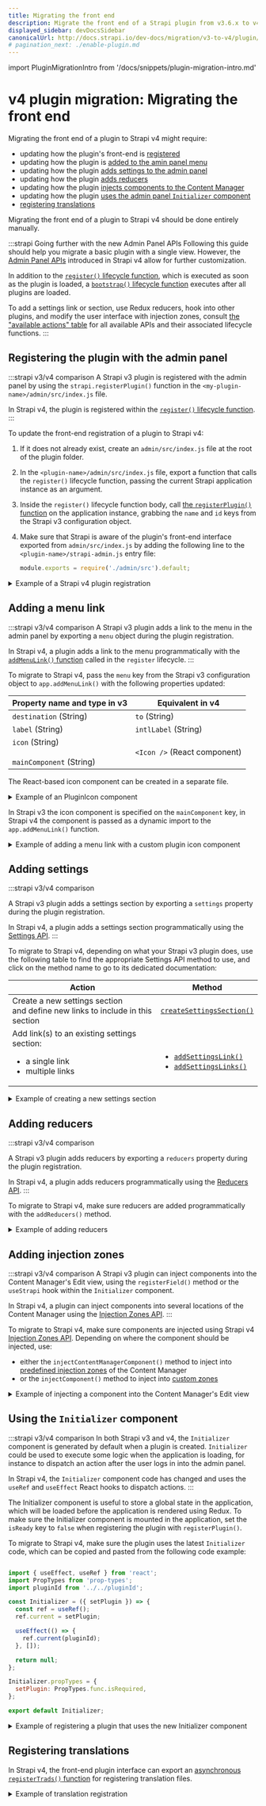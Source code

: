 ```yaml
---
title: Migrating the front end
description: Migrate the front end of a Strapi plugin from v3.6.x to v4.0.x with step-by-step instructions
displayed_sidebar: devDocsSidebar
canonicalUrl: http://docs.strapi.io/dev-docs/migration/v3-to-v4/plugin/migrate-front-end.html
# pagination_next: ./enable-plugin.md
---
```


import PluginMigrationIntro from '/docs/snippets/plugin-migration-intro.md'

# v4 plugin migration: Migrating the front end

<PluginMigrationIntro components={props.components} />

Migrating the front end of a plugin to Strapi v4 might require:

- updating how the plugin's front-end is [registered](#registering-the-plugin-with-the-admin-panel)
- updating how the plugin is [added to the amin panel menu](#adding-a-menu-link)
- updating how the plugin [adds settings to the admin panel](#adding-settings)
- updating how the plugin [adds reducers](#adding-reducers)
- updating how the plugin [injects components to the Content Manager](#adding-injection-zones)
- updating how the plugin [uses the admin panel `Initializer` component](#using-the-initializer-component)
- [registering translations](#registering-translations)

Migrating the front end of a plugin to Strapi v4 should be done entirely manually.

:::strapi Going further with the new Admin Panel APIs
Following this guide should help you migrate a basic plugin with a single view. However, the [Admin Panel APIs](/dev-docs/api/plugins/admin-panel-api.md) introduced in Strapi v4 allow for further customization.

In addition to the [`register()` lifecycle function](/dev-docs/api/plugins/admin-panel-api.md#register), which is executed as soon as the plugin is loaded, a [`bootstrap()` lifecycle function](/dev-docs/api/plugins/admin-panel-api.md#bootstrap) executes after all plugins are loaded.

To add a settings link or section, use Redux reducers, hook into other plugins, and modify the user interface with injection zones, consult [the "available actions" table](/dev-docs/api/plugins/admin-panel-api.md#available-actions) for all available APIs and their associated lifecycle functions.
:::

## Registering the plugin with the admin panel

:::strapi v3/v4 comparison
A Strapi v3 plugin is registered with the admin panel by using the `strapi.registerPlugin()` function in the `<my-plugin-name>/admin/src/index.js` file.

In Strapi v4, the plugin is registered within the [`register()` lifecycle function](/dev-docs/api/plugins/admin-panel-api.md#register).
:::

To update the front-end registration of a plugin to Strapi v4:

1. If it does not already exist, create an `admin/src/index.js` file at the root of the plugin folder.
2. In the `<plugin-name>/admin/src/index.js` file, export a function that calls the `register()` lifecycle function, passing the current Strapi application instance as an argument.
3. Inside the `register()` lifecycle function body, call [the `registerPlugin()` function](/dev-docs/api/plugins/admin-panel-api.md#registerplugin) on the application instance, grabbing the `name` and `id` keys from the Strapi v3 configuration object.
4. Make sure that Strapi is aware of the plugin's front-end interface exported from `admin/src/index.js` by adding the following line to the `<plugin-name>/strapi-admin.js` entry file:

    ```jsx
    module.exports = require('./admin/src').default;
    ```

<details>
<summary>Example of a Strapi v4 plugin registration</summary>

  ```jsx title="./src/plugins/my-plugin/admin/src/index.js"

  import pluginId from './pluginId';

  const pluginDescription = pluginPkg.strapi.description || pluginPkg.description;
const { name } = pluginPkg.strapi;

  export default {
    register(app) {
        // executes as soon as the plugin is loaded
        app.registerPlugin({
          id: pluginId
          name,
        })
      }
    }
  ```

  ```jsx title=".src/plugins/my-plugin/strapi-admin.js"

  module.exports = require('./admin/src').default;
  ```

</details>

## Adding a menu link

:::strapi v3/v4 comparison
A Strapi v3 plugin adds a link to the menu in the admin panel by exporting a `menu` object during the plugin registration.

In Strapi v4, a plugin adds a link to the menu programmatically with the [`addMenuLink()` function](/dev-docs/api/plugins/admin-panel-api.md#menu-api) called in the `register` lifecycle. 
:::

To migrate to Strapi v4, pass the `menu` key from the Strapi v3 configuration object to `app.addMenuLink()` with the following properties updated:

| Property name and type in v3                      | Equivalent in v4             |
| ------------------------------------------------- | ---------------------------- |
| `destination` (String)                            | `to` (String)                |
| `label` (String)                                  | `intlLabel` (String)   |
| `icon` (String)<br/><br/>`mainComponent` (String) | `<Icon />` (React component) |

The React-based icon component can be created in a separate file.

<details>
<summary>Example of an PluginIcon component</summary>

```jsx title="./src/plugins/my-plugin/admin/src/components/PluginIcon/index.js"

import React from "react";
import { Icon } from "@strapi/parts/Icon";
import { FontAwesomeIcon } from "@fortawesome/react-fontawesome";

const PluginIcon = () => (
  <Icon as={() => <FontAwesomeIcon icon="paint-brush" />} width="16px" />
);

export default PluginIcon;
```

</details>

In Strapi v3 the icon component is specified on the `mainComponent` key, in Strapi v4 the component is passed as a dynamic import to the `app.addMenuLink()` function.

<details>
<summary>Example of adding a menu link with a custom plugin icon component</summary>

```jsx title="./src/plugins/my-plugin/admin/src/index.js"

import pluginId from './pluginId';
import pluginPermissions from './permissions';
import PluginIcon from './PluginIcon'

const pluginDescription = pluginPkg.strapi.description || pluginPkg.description;
const { name } = pluginPkg.strapi;

export default {
  register(app) {
    app.addMenuLink({
      to: `/plugins/${pluginId}`,
      icon: PluginIcon,
      intlLabel: {
        id: `${pluginId}.plugin.name`,
        defaultMessage: 'My Plugin',
      },
      permissions: pluginPermissions.main,
      Component: async () => {
        const component = await import(/* webpackChunkName: "my-plugin-page" */ './pages/PluginPage');

        return component;
      },
    });

    app.registerPlugin({
      description: pluginDescription,
      id: pluginId
      name
    });
  }
}
```

</details>

## Adding settings

:::strapi v3/v4 comparison

A Strapi v3 plugin adds a settings section by exporting a `settings` property during the plugin registration.

In Strapi v4, a plugin adds a settings section programmatically using the [Settings API](/dev-docs/api/plugins/admin-panel-api.md#settings-api).
:::

To migrate to Strapi v4, depending on what your Strapi v3 plugin does, use the following table to find the appropriate Settings API method to use, and click on the method name to go to its dedicated documentation:

| Action     | Method |
|-----|----|
| Create a new settings section<br/> and define new links to include in this section | [`createSettingsSection()`](/dev-docs/api/plugins/admin-panel-api.md#createsettingsection) |
| Add link(s) to an existing settings section:<ul><li>a single link</li><li>multiple links</li></ul> | <br/><ul><li>[`addSettingsLink()`](/dev-docs/api/plugins/admin-panel-api.md#addsettingslink)</li><li>[`addSettingsLinks()`](/dev-docs/api/plugins/admin-panel-api.md#addsettingslinks)</li></ul> |

<details>
<summary>Example of creating a new settings section</summary>

```js title="./src/plugins/my-plugin/admin/src/index.js"

import getTrad from './utils/getTrad';

register(app) {
  // Create the plugin's settings section
  app.createSettingSection(
    // created section
    {
      id: pluginId,
      intlLabel: {
        id: getTrad('Settings.section-label'),
        defaultMessage: 'My plugin settings',
      },
    },
    // links
    [
      {
        intlLabel: {
          id: 'settings.page',
          defaultMessage: 'Setting page 1',
        },
        id: 'settings',
        to: `/settings/my-plugin/`,
        Component: async () => {
          const component = await import(
            /* webpackChunkName: "my-plugin-settings-page" */ './pages/Settings'
          );

          return component;
        },
        permissions: [],
      },

    ]
  );

  app.registerPlugin({
    id: pluginId,
    name,
  });
},
```

</details>

## Adding reducers

:::strapi v3/v4 comparison

A Strapi v3 plugin adds reducers by exporting a `reducers` property during the plugin registration.

In Strapi v4, a plugin adds reducers programmatically using the [Reducers API](/dev-docs/api/plugins/admin-panel-api.md#reducers-api).
:::

To migrate to Strapi v4, make sure reducers are added programmatically with the `addReducers()` method.

<details>
<summary>Example of adding reducers</summary>

```js title="./src/plugins/my-plugin/admin/src/index.js"

import myReducer from './components/MyCompo/reducer';
import myReducer1 from './components/MyCompo1/reducer';
import pluginId from './pluginId';

const reducers = {
  [`${pluginId}_reducer`]: myReducer,
  [`${pluginId}_reducer1`]: myReducer1,
};

export default {
  register(app) {
    app.addReducers(reducers);

    app.registerPlugin({
      id: pluginId,
      name,
    });
  },
 }
}
```

</details>

## Adding injection zones

:::strapi v3/v4 comparison
A Strapi v3 plugin can inject components into the Content Manager's Edit view, using the `registerField()` method or the `useStrapi` hook within the `Initializer` component.

In Strapi v4, a plugin can inject components into several locations of the Content Manager using the [Injection Zones API](/dev-docs/api/plugins/admin-panel-api.md#injection-zones-api).
:::

To migrate to Strapi v4, make sure components are injected using Strapi v4 [Injection Zones API](/dev-docs/api/plugins/admin-panel-api.md#injection-zones-api). Depending on where the component should be injected, use:

- either the `injectContentManagerComponent()` method to inject into [predefined injection zones](/dev-docs/api/plugins/admin-panel-api.md#using-predefined-injection-zones) of the Content Manager
- or the `injectComponent()` method to inject into [custom zones](/dev-docs/api/plugins/admin-panel-api.md#creating-a-custom-injection-zone)

<details>
<summary>Example of injecting a component into the Content Manager's Edit view</summary>

```jsx title=" ./src/plugins/my-plugin/admin/src/index.js"

import pluginId from './pluginId;
import Link from './components/Link'

export default {
  bootstrap(app){
    // insert a link in the 'right-links' zone of the Content Manager's edit view
    app.injectContentManagerComponent('editView', 'right-links', {
      name: `${pluginId}-link`,
      Component: Link,
    });
  }
}
```

</details>

## Using the `Initializer` component

:::strapi v3/v4 comparison
In both Strapi v3 and v4, the `Initializer` component is generated by default when a plugin is created. `Initializer` could be used to execute some logic when the application is loading, for instance to dispatch an action after the user logs in into the admin panel.

In Strapi v4, the `Initializer` component code has changed and uses the `useRef` and `useEffect`  React hooks to dispatch actions.
:::

The Initializer component is useful to store a global state in the application, which will be loaded before the application is rendered using Redux. To make sure the Initializer component is mounted in the application, set the `isReady` key to `false` when registering the plugin with `registerPlugin()`.

To migrate to Strapi v4, make sure the plugin uses the latest `Initializer` code, which can be copied and pasted from the following code example:

```jsx title="./src/plugins/my-plugin/admin/src/components/Initializer/index.js"

import { useEffect, useRef } from 'react';
import PropTypes from 'prop-types';
import pluginId from '../../pluginId';

const Initializer = ({ setPlugin }) => {
  const ref = useRef();
  ref.current = setPlugin;

  useEffect(() => {
    ref.current(pluginId);
  }, []);

  return null;
};

Initializer.propTypes = {
  setPlugin: PropTypes.func.isRequired,
};

export default Initializer;
```

<details>
<summary>Example of registering a plugin that uses the new Initializer component</summary>

```js title="./src/plugins/my-plugin/admin/src/index.js"

export default {
  register(app) {
    app.registerPlugin({
      id: pluginId,
      initializer: Initializer,
      isReady: false, // ensures the Initializer component is mounted in the application
      name,
    });
  },
 }
}
```

</details>

## Registering translations

In Strapi v4, the front-end plugin interface can export an [asynchronous `registerTrads()` function](/dev-docs/api/plugins/admin-panel-api.md#async-function) for registering translation files.

<details>
<summary>Example of translation registration</summary>

```jsx
import { prefixPluginTranslations } from "@strapi/helper-plugin";

export default {
  register(app) {
    // register code...
  },
  bootstrap(app) {
    // bootstrap code...
  },
  async registerTrads({ locales }) {
    const importedTrads = await Promise.all(
      locales.map((locale) => {
        return import(
          /* webpackChunkName: "[pluginId]-[request]" */ `./translations/${locale}.json`
        )
          .then(({ default: data }) => {
            return {
              data: prefixPluginTranslations(data, pluginId),
              locale,
            };
          })
          .catch(() => {
            return {
              data: {},
              locale,
            };
          });
      })
    );

    return Promise.resolve(importedTrads);
  },
};
```

</details>
